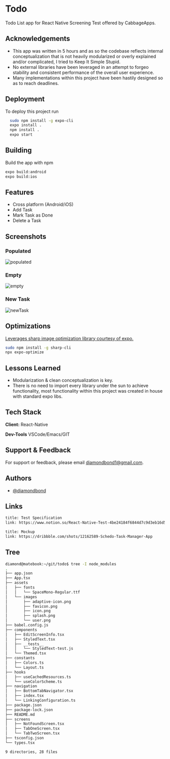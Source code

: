 # Todo

Todo List app for React Native Screening Test offered by CabbageApps.

## Acknowledgements

- This app was written in 5 hours and as so the codebase reflects internal conceptualization that is not heavily modularized or overly explained and/or complicated, I tried to Keep It Simple Stupid.
- No external libraries have been leveraged in an attempt to forgeo stability and consistent performance of the overall user experience.
- Many implementations within this project have been hastily designed so as to reach deadlines.

## Deployment

To deploy this project run

```bash
  sudo npm install -g expo-cli
  expo install .
  npm install .
  expo start
```

## Building

Build the app with npm

```bash
expo build:android
expo build:ios
```

## Features

- Cross platform (Android/iOS)
- Add Task
- Mark Task as Done
- Delete a Task

## Screenshots

### Populated

![populated](./docs/images/populated.png)

### Empty

![empty](./docs/images/empty.png)

### New Task

![newTask](./docs/images/newTask.png)

## Optimizations

[Leverages sharp image optimization library courtesy of expo.](https://docs.expo.io/distribution/optimizing-updates/)

```bash
sudo npm install -g sharp-cli
npx expo-optimize
```

## Lessons Learned

- Modularization & clean conceptualization is key.
- There is no need to import every library under the sun to achieve functionality, most functionality within this project was created in house with standard expo libs.

## Tech Stack

**Client:** React-Native

**Dev-Tools** VSCode/Emacs/GIT

## Support & Feedback

For support or feedback, please email diamondbond1@gmail.com.

## Authors

- [@diamondbond](https://github.com/diamondbond)

## Links

```html
title: Test Specification
link: https://www.notion.so/React-Native-Test-4be24184f6844d7c9d3eb16d5464d3b6

title: Mockup
link: https://dribbble.com/shots/12162589-Schedo-Task-Manager-App
```

## Tree

```sh
diamond@matebook:~/git/todo$ tree -I node_modules
.
├── app.json
├── App.tsx
├── assets
│   ├── fonts
│   │   └── SpaceMono-Regular.ttf
│   └── images
│       ├── adaptive-icon.png
│       ├── favicon.png
│       ├── icon.png
│       ├── splash.png
│       └── user.png
├── babel.config.js
├── components
│   ├── EditScreenInfo.tsx
│   ├── StyledText.tsx
│   ├── __tests__
│   │   └── StyledText-test.js
│   └── Themed.tsx
├── constants
│   ├── Colors.ts
│   └── Layout.ts
├── hooks
│   ├── useCachedResources.ts
│   └── useColorScheme.ts
├── navigation
│   ├── BottomTabNavigator.tsx
│   ├── index.tsx
│   └── LinkingConfiguration.ts
├── package.json
├── package-lock.json
├── README.md
├── screens
│   ├── NotFoundScreen.tsx
│   ├── TabOneScreen.tsx
│   └── TabTwoScreen.tsx
├── tsconfig.json
└── types.tsx

9 directories, 28 files
```

